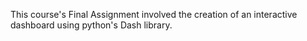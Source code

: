 This course's Final Assignment involved the creation of an interactive dashboard using python's Dash library.
